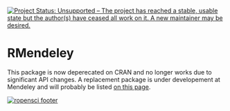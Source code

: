[![Project Status: Unsupported – The project has reached a stable, usable state but the author(s) have ceased all work on it. A new maintainer may be desired.](http://www.repostatus.org/badges/latest/unsupported.svg)](http://www.repostatus.org/#unsupported)

# RMendeley

This package is now deperecated on CRAN and no longer works due to significant API changes. A replacement package is under developement at Mendeley and will probably be listed [on this page](https://dev.mendeley.com/code/sdks.html).

[![ropensci footer](http://ropensci.org/public_images/github_footer.png)](http://ropensci.org)
